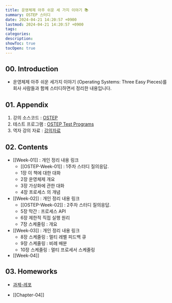 ```yaml
---
title: 운영체제 아주 쉬운 세 가지 이야기 📚
summary: OSTEP 스터디
date: 2024-04-21 14:20:57 +0900
lastmod: 2024-04-21 14:20:57 +0900
tags: 
categories: 
description: 
showToc: true
tocOpen: true
---
```



## 00. Introduction

- 운영체제 아주 쉬운 세가지 이야기 (Operating Systems: Three Easy Pieces)를 회사 사람들과 함께 스터디하면서 정리한 내용입니다.


## 01. Appendix

1. 강의 소스코드 : [OSTEP](https://github.com/remzi-arpacidusseau/ostep-code)
2. 테스트 프로그램 : [OSTEP Test Programs](https://github.com/remzi-arpacidusseau/ostep-projects)
3. 역자 강의 자료 : [강의자료](https://oslab.kaist.ac.kr/OSTEPSlides)


## 02. Contents

- [[Week-01]] : 개인 정리 내용 링크
    - [[OSTEP-Week-01]] : 1주차 스터디 질의응답.
    - 1장 이 책에 대한 대화
    - 2장 운영체제 개요
    - 3장 가상화에 관한 대화
    - 4장 프로세스 의 개념
- [[Week-02]] : 개인 정리 내용 링크
    - [[OSTEP-Week-02]] : 2주차 스터디 질의응답.
    - 5장 막간 : 프로세스 API 
    - 6장 제한적 직접 실행 원리
    - 7장 스케줄링 : 개요
- [[Week-03]] : 개인 정리 내용 링크
    - 8장 스케줄링 : 멀티 레벨 피드백 큐
    - 9장 스케줄링 : 비례 배분
    - 10장 스케줄링 : 멀티 프로세서 스케줄링
- [[Week-04]]
## 03. Homeworks

- [과제-레포](https://github.com/SmallzooDev/OSTEP)

- [[Chapter-04]]
